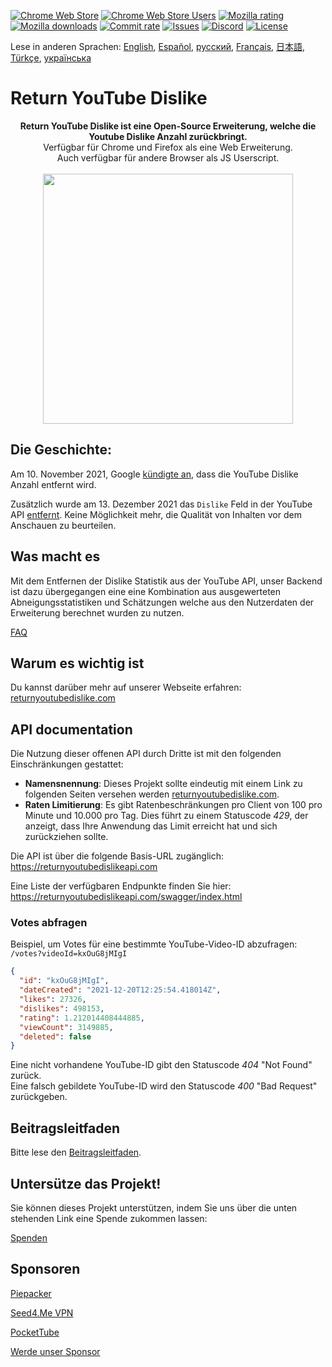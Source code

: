 [![Chrome Web Store](https://img.shields.io/chrome-web-store/stars/gebbhagfogifgggkldgodflihgfeippi?label=Chrome%20Rating&style=flat&logo=google)](https://chrome.google.com/webstore/detail/youtube-dislike-button/gebbhagfogifgggkldgodflihgfeippi/)
[![Chrome Web Store Users](https://img.shields.io/chrome-web-store/users/gebbhagfogifgggkldgodflihgfeippi?label=Chrome%20Users&style=flat&logo=google)](https://chrome.google.com/webstore/detail/youtube-dislike-button/gebbhagfogifgggkldgodflihgfeippi/)
[![Mozilla rating](https://img.shields.io/amo/stars/return-youtube-dislikes?label=Firefox%20Rating&style=flat&logo=firefox)](https://addons.mozilla.org/en-US/firefox/addon/return-youtube-dislikes/)
[![Mozilla downloads](https://img.shields.io/amo/users/return-youtube-dislikes?label=Firefox%20Users&style=flat&logo=firefox)](https://addons.mozilla.org/en-US/firefox/addon/return-youtube-dislikes/)
[![Commit rate](https://img.shields.io/github/commit-activity/m/Anarios/return-youtube-dislike?label=Commits&style=flat)](https://github.com/Anarios/return-youtube-dislike/commits/main)
[![Issues](https://img.shields.io/github/issues/Anarios/return-youtube-dislike?style=flat&label=Issues)](https://github.com/Anarios/return-youtube-dislike/issues)
[![Discord](https://img.shields.io/discord/909435648170160229?label=Discord&style=flat&logo=discord)](https://discord.gg/UMxyMmCgfF)
[![License](https://img.shields.io/badge/License-GPLv3-blue.svg?style=flat)](https://github.com/Anarios/return-youtube-dislike/blob/main/LICENSE)

Lese in anderen Sprachen: [English](README.md), [Español](READMEes.md), [русский](READMEru.md), [Français](READMEfr.md), [日本語](READMEja.md), [Türkçe](READMEtr.md), [українська](READMEuk.md)

# Return YouTube Dislike

<p align="center">
    <b>Return YouTube Dislike ist eine Open-Source Erweiterung, welche die Youtube Dislike Anzahl zurückbringt.</b><br>
    Verfügbar für Chrome und Firefox als eine Web Erweiterung.<br>
    Auch verfügbar für andere Browser als JS Userscript.<br><br>
    <img width="400px" src="https://user-images.githubusercontent.com/18729296/141743755-2be73297-250e-4cd1-ac93-8978c5a39d10.png"/>
</p>

## Die Geschichte:

Am 10. November 2021, Google [kündigte an](https://blog.youtube/news-and-events/update-to-youtube/), dass die YouTube Dislike Anzahl entfernt wird.

Zusätzlich wurde am 13. Dezember 2021 das `Dislike` Feld in der YouTube API [entfernt](https://support.google.com/youtube/thread/134791097/update-to-youtube-dislike-counts).  Keine Möglichkeit mehr, die Qualität von Inhalten vor dem Anschauen zu beurteilen.

## Was macht es

Mit dem Entfernen der Dislike Statistik aus der YouTube API, unser Backend ist dazu übergegangen eine eine Kombination aus ausgewerteten Abneigungsstatistiken und Schätzungen welche aus den Nutzerdaten der Erweiterung berechnet wurden zu nutzen.

[FAQ](https://github.com/Anarios/return-youtube-dislike/blob/main/Docs/FAQ.md)

## Warum es wichtig ist

Du kannst darüber mehr auf unserer Webseite erfahren: [returnyoutubedislike.com](https://www.returnyoutubedislike.com/)

## API documentation

Die Nutzung dieser offenen API durch Dritte ist mit den folgenden Einschränkungen gestattet:

- **Namensnennung**: Dieses Projekt sollte eindeutig mit einem Link zu folgenden Seiten versehen werden [returnyoutubedislike.com](https://returnyoutubedislike.com/).
- **Raten Limitierung**: Es gibt Ratenbeschränkungen pro Client von 100 pro Minute und 10.000 pro Tag. Dies führt zu einem Statuscode _429_, der anzeigt, dass Ihre Anwendung das Limit erreicht hat und sich zurückziehen sollte.

Die API ist über die folgende Basis-URL zugänglich:  
https://returnyoutubedislikeapi.com

Eine Liste der verfügbaren Endpunkte finden Sie hier:  
https://returnyoutubedislikeapi.com/swagger/index.html

### Votes abfragen

Beispiel, um Votes für eine bestimmte YouTube-Video-ID abzufragen:   
`/votes?videoId=kxOuG8jMIgI`

```json
{
  "id": "kxOuG8jMIgI",
  "dateCreated": "2021-12-20T12:25:54.418014Z",
  "likes": 27326,
  "dislikes": 498153,
  "rating": 1.212014408444885,
  "viewCount": 3149885,
  "deleted": false
}
```

Eine nicht vorhandene YouTube-ID gibt den Statuscode _404_ "Not Found" zurück.  
Eine falsch gebildete YouTube-ID wird den Statuscode _400_ "Bad Request" zurückgeben.

<!---
## API Dokumentation

Sie können die gesamte Dokumentation auf unserer Website einsehen.
[https://returnyoutubedislike.com/documentation/](https://returnyoutubedislike.com/documentation/) -->

## Beitragsleitfaden

Bitte lese den [Beitragsleitfaden](https://github.com/Anarios/return-youtube-dislike/blob/main/CONTRIBUTING.md).

## Untersütze das Projekt!
Sie können dieses Projekt unterstützen, indem Sie uns über die unten stehenden Link eine Spende zukommen lassen:

[Spenden](https://returnyoutubedislike.com/donate)

## Sponsoren

[Piepacker](https://piepacker.com)

[Seed4.Me VPN](https://www.seed4.me/users/register?gift=ReturnYoutubeDislike)

[PocketTube](https://yousub.info/?utm_source=returnyoutubedislike)

[Werde unser Sponsor](https://www.patreon.com/join/returnyoutubedislike/checkout?rid=8008601)
